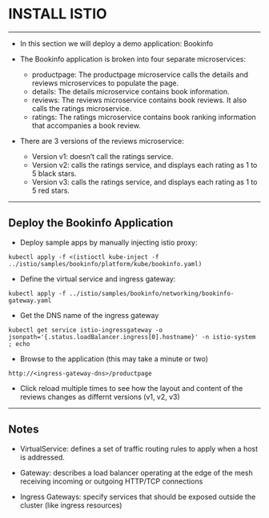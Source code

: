 # INSTALL ISTIO
---

 - In this section we will deploy a demo application: Bookinfo
 
 - The Bookinfo application is broken into four separate microservices:

   - productpage: The productpage microservice calls the details and reviews microservices to populate the page.
   - details: The details microservice contains book information.
   - reviews: The reviews microservice contains book reviews. It also calls the ratings microservice.
   - ratings: The ratings microservice contains book ranking information that accompanies a book review.

 - There are 3 versions of the reviews microservice:

   - Version v1: doesn’t call the ratings service.
   - Version v2: calls the ratings service, and displays each rating as 1 to 5 black stars.
   - Version v3: calls the ratings service, and displays each rating as 1 to 5 red stars.

---

## Deploy the Bookinfo Application

 -  Deploy sample apps by manually injecting istio proxy:
```
kubectl apply -f <(istioctl kube-inject -f ../istio/samples/bookinfo/platform/kube/bookinfo.yaml)
```

 - Define the virtual service and ingress gateway:
```
kubectl apply -f ../istio/samples/bookinfo/networking/bookinfo-gateway.yaml
```

 - Get the DNS name of the ingress gateway
```
kubectl get service istio-ingressgateway -o jsonpath='{.status.loadBalancer.ingress[0].hostname}' -n istio-system ; echo
```

 - Browse to the application (this may take a minute or two)
```
http://<ingress-gateway-dns>/productpage
```

 - Click reload multiple times to see how the layout and content of the reviews changes as differnt versions (v1, v2, v3)
 
---

## Notes

 - VirtualService: defines a set of traffic routing rules to apply when a host is addressed.

 - Gateway: describes a load balancer operating at the edge of the mesh receiving incoming or outgoing HTTP/TCP connections

 - Ingress Gateways: specify services that should be exposed outside the cluster (like ingress resources)

